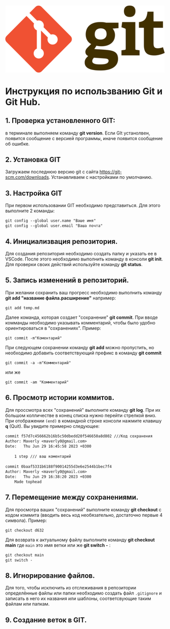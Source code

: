 ![logo](Git-logo.svg.png)
# Инструкция по использванию Git и Git Hub.
## 1. Проверка установленного GIT:
в терминале выполняем команду **git version**. Если GIt устанолвен, появится сообщение с версией программы, иначе появится сообщение об ошибке.    
##  2. Установка GIT
Загружаем последнюю версию git  с сайта https://git-scm.com/downloads. Устанавливаем с настройками по умолчанию.
 ## 3. Настройка GIT
 При первом использовании GIT необходимо представиться.
 Для этого выполните 2 команды:
 ```
git config --global user.name "Ваше имя"
git config --global user.email "Ваша почта"
``` 
## 4. Инициализвация репозитория.
Для создания репозитория необходимо создать папку и указать ее в VSCode. После этого необходимо выполнить команду в консоли **git init**.
Для проверки своих действий используйте команду **git status**.
## 5. Запись изменений в репозиторий.
При желании сохранить ваш прогресс необходимо выполнить команду **git add "название файла.расширение"**
например:
```
git add temp.md
```
Далее команда, которая создает "сохранение" **git commit**.
При вводе комманды необходимо указывать комментарий, чтобы было удобно ориентироваться в "сохранениях".
Пример: 
```
git commit -m"Коментарий"
```
При следующем сохранении команду **git add** можно пропустить, но необходимо добавить соответствующий префикс в команду **git commit**
```
git commit -a -m"Комментарий"
```
или же 
```
git commit -am "Комментарий"
```
## 6. Просмотр истории коммитов.
Для проссмотра всех "сохранений" выполните команду **git log**.
При их большом колличестве в конец списка нужно перейти стрелкой вниз. При отображении `(end)` в командной строке консоли нажмите клавишу **q** (Quit).
Вы увидите примерно следующее: 
```
commit f57d7c456662b16b5c50dbedd20f546650a8d802 ///Код сохранения
Author: Maverly <maverly0@gmail.com>
Date:   Thu Jun 29 16:45:58 2023 +0300

    1 step /// ваш коментарий 

commit 0baaf5331b6188f90014255d3e6e2544b1bec7f4
Author: Maverly <maverly0@gmail.com>
Date:   Thu Jun 29 16:38:20 2023 +0300
    Made tophead
```
## 7. Перемещение между сохранениями.
Для просмотра ваших "сохранений" выполните команду **git checkout** с кодом коммита (вводить весь код необязательно, достаточно первые 4 символа).
Пример:
```
git checkout d632
```
Для возврата к актуальному файлу выполните команду **git checkout main** где `main` это имя ветки или же **git switch -** :
```
git checkout main
git switch -
```
## 8. Игнорирование файлов.
Для того, чтобы исключить из отслеживания  в репозитории определённые файлы или папки необходимо создать файл `.gitignore`  и записать в него их названия или шаблоны, соответсвующие таким файлам или папкам.
## 9. Создание веток в GIT.
